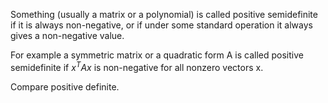 Something (usually a matrix or a polynomial) is called positive
semidefinite if it is always non-negative, or if under some standard
operation it always gives a non-negative value.

For example a symmetric matrix or a quadratic form A is called positive
semidefinite if $x^{T}Ax$ is non-negative for all nonzero vectors x.

Compare positive definite.
